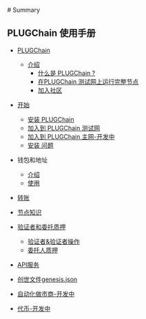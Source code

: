 ‌# Summary​

## PLUGChain 使用手册


* [PLUGChain]()

    * [介绍]()
        * [什么是 PLUGChain ?](README.md)
        * [在PLUGChain 测试网上运行完整节点](./tutorial/cn/testnet.md)
        * [加入社区]()
    
* [开始]()    

    * [安装 PLUGChain](./tutorial/cn/installation.md)    
    * [加入到 PLUGChain 测试网](./tutorial/cn/testnet.md)    
    * [加入到 PLUGChain 主网-开发中]()
    * [安装 问题]()    
* 钱包和地址
    * [介绍](./tutorial/cn/basic/accounts-faq.md)
    * [使用](./tutorial/cn/basic/accounts.md)
* [转账](./tutorial/cn/basic/tx.md) 
* [节点知识](./tutorial/cn/node/README.md)  
* [验证者和委托质押]()
    * [验证者&验证者操作](./tutorial/cn/validator.md)   
    * [委托人质押](./tutorial/cn/delegator-setup.md)   
* [API服务](./tutorial/cn/api/swagger-api.md)
* [创世文件genesis.json](./tutorial/cn/basic/genesis.md)   
* [自动化做市商-开发中]()   
* [代币-开发中]()   